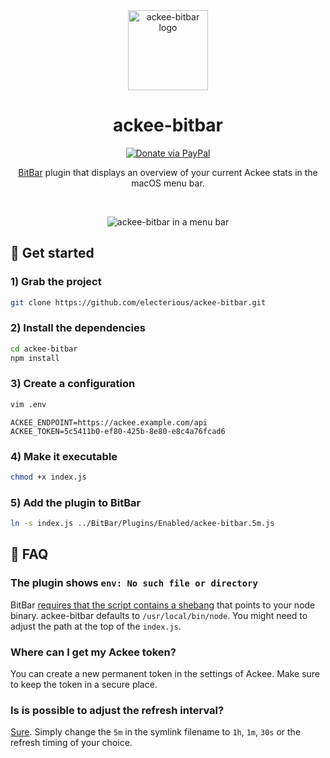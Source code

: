 <div align="center">

<img src="https://s.electerious.com/images/ackee-bitbar/icon.png" title="ackee-bitbar" alt="ackee-bitbar logo" width="128">

# ackee-bitbar

[![Donate via PayPal](https://img.shields.io/badge/paypal-donate-009cde.svg)](https://www.paypal.com/cgi-bin/webscr?cmd=_s-xclick&hosted_button_id=CYKBESW577YWE)

[BitBar](https://github.com/matryer/bitbar) plugin that displays an overview of your current Ackee stats in the macOS menu bar.

<br/>

![ackee-bitbar in a menu bar](https://s.electerious.com/images/ackee-bitbar/readme.png)

</div>

## 🚀 Get started

### 1) Grab the project

```sh
git clone https://github.com/electerious/ackee-bitbar.git
```

### 2) Install the dependencies

```sh
cd ackee-bitbar
npm install
```

### 3) Create a configuration

```sh
vim .env
```

```
ACKEE_ENDPOINT=https://ackee.example.com/api
ACKEE_TOKEN=5c5411b0-ef80-425b-8e80-e8c4a76fcad6
```

### 4) Make it executable

```sh
chmod +x index.js
```

### 5) Add the plugin to BitBar

```sh
ln -s index.js ../BitBar/Plugins/Enabled/ackee-bitbar.5m.js
```

## 💭 FAQ

### The plugin shows `env: No such file or directory`

BitBar [requires that the script contains a shebang](https://github.com/matryer/bitbar#tested-languages) that points to your node binary. ackee-bitbar defaults to `/usr/local/bin/node`. You might need to adjust the path at the top of the `index.js`.

### Where can I get my Ackee token?

You can create a new permanent token in the settings of Ackee. Make sure to keep the token in a secure place.

### Is is possible to adjust the refresh interval?

[Sure](https://github.com/matryer/bitbar#using-symlinks). Simply change the `5m` in the symlink filename to `1h`, `1m`, `30s` or the refresh timing of your choice.